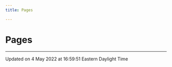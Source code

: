 ```yaml
---
title: Pages

---
```


# Pages







-------------------------------

Updated on  4 May 2022 at 16:59:51 Eastern Daylight Time
